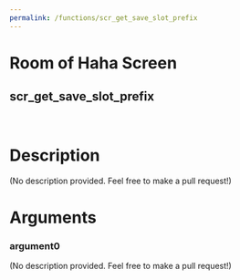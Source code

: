 ```yaml
---
permalink: /functions/scr_get_save_slot_prefix
---
```

# Room of Haha Screen  
## scr_get_save_slot_prefix  
&nbsp;  
# Description  
(No description provided. Feel free to make a pull request!) 
&nbsp;  
# Arguments
### argument0
(No description provided. Feel free to make a pull request!)
&nbsp;  


